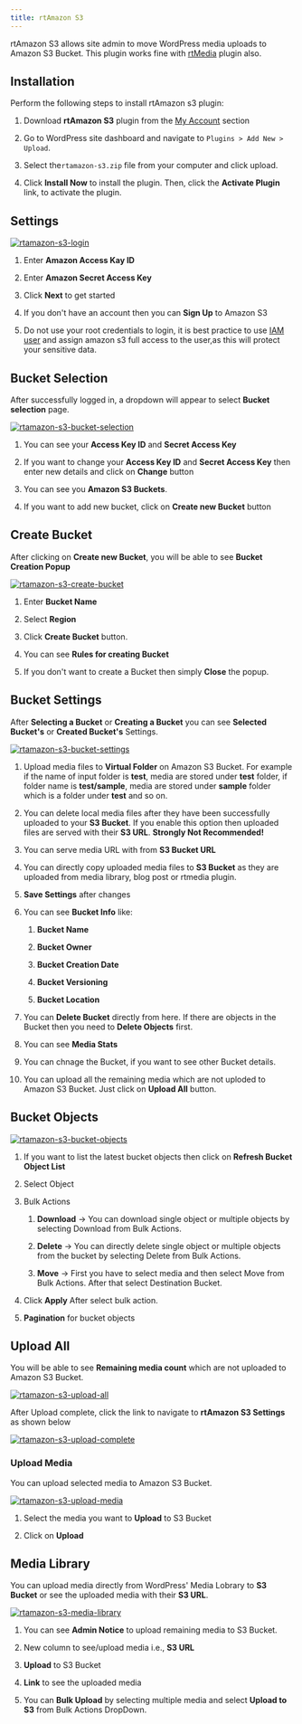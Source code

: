 ```yaml
---
title: rtAmazon S3
---
```


rtAmazon S3 allows site admin to move WordPress media uploads to Amazon S3 Bucket. This plugin works fine with [rtMedia](https://wordpress.org/plugins/buddypress-media/) plugin also.

## Installation
Perform the following steps to install rtAmazon s3 plugin:

  1. Download **rtAmazon S3** plugin from the [My Account](https://rtcamp.com/my-account) section
  
  2. Go to WordPress site dashboard and navigate to `Plugins > Add New > Upload`.
  
  3. Select the`rtamazon-s3.zip` file from your computer and click upload.
  
  4. Click **Install Now** to install the plugin. Then, click the **Activate Plugin** link, to activate the plugin.

## Settings

[![rtamazon-s3-login](https://cloud.githubusercontent.com/assets/7807348/7199130/c345f6f2-e50f-11e4-9702-ef813c9a3f86.png)](https://cloud.githubusercontent.com/assets/7807348/7199130/c345f6f2-e50f-11e4-9702-ef813c9a3f86.png)

1. Enter **Amazon Access Kay ID**

2. Enter **Amazon Secret Access Key**

3. Click **Next** to get started

4. If you don't have an account then you can **Sign Up** to Amazon S3

5. Do not use your root credentials to login, it is best practice to use [IAM user](http://docs.aws.amazon.com/IAM/latest/UserGuide/IAMBestPractices.html) and assign amazon s3 full access to the user,as this will protect your sensitive data.

## Bucket Selection

After successfully logged in, a dropdown will appear to select **Bucket selection** page.

[![rtamazon-s3-bucket-selection](https://cloud.githubusercontent.com/assets/7807348/7202116/cca169e4-e52c-11e4-8b75-0c9676a365f7.png)](https://cloud.githubusercontent.com/assets/7807348/7202116/cca169e4-e52c-11e4-8b75-0c9676a365f7.png)

1. You can see your **Access Key ID** and **Secret Access Key**

2. If you want to change your **Access Key ID** and **Secret Access Key** then enter new details and click on **Change** button

3. You can see you **Amazon S3 Buckets**.

4. If you want to add new bucket, click on **Create new Bucket** button

## Create Bucket

After clicking on **Create new Bucket**, you will be able to see **Bucket Creation Popup**

[![rtamazon-s3-create-bucket](https://cloud.githubusercontent.com/assets/7807348/7202131/0324ad00-e52d-11e4-8612-2d474d4c62d0.png)](https://cloud.githubusercontent.com/assets/7807348/7202131/0324ad00-e52d-11e4-8612-2d474d4c62d0.png)

1. Enter **Bucket Name**

2. Select **Region**

3. Click **Create Bucket** button.

4. You can see **Rules for creating Bucket**

5. If you don't want to create a Bucket then simply **Close** the popup.

## Bucket Settings

After **Selecting a Bucket** or **Creating a Bucket** you can see **Selected Bucket's** or **Created Bucket's** Settings.

[![rtamazon-s3-bucket-settings](https://cloud.githubusercontent.com/assets/7807348/7202203/c1cdc700-e52d-11e4-9d44-f744eaf8671f.png)](https://cloud.githubusercontent.com/assets/7807348/7202203/c1cdc700-e52d-11e4-9d44-f744eaf8671f.png)

1. Upload media files to **Virtual Folder** on Amazon S3 Bucket. For example if the name of input folder is **test**, media are stored under **test** folder, if folder name is **test/sample**, media are stored under **sample** folder which is a folder under **test** and so on.

2. You can delete local media files after they have been successfully uploaded to your **S3 Bucket**. If you enable this option then uploaded files are served with their **S3 URL**. **Strongly Not Recommended!**

3. You can serve media URL with from **S3 Bucket URL**

4. You can directly copy uploaded media files to **S3 Bucket** as they are uploaded from media library, blog post or rtmedia plugin.

5. **Save Settings** after changes

6. You can see **Bucket Info** like:

    1. **Bucket Name**
  
    2. **Bucket Owner**
  
    3. **Bucket Creation Date**
  
    4. **Bucket Versioning**
  
    5. **Bucket Location**

7. You can **Delete Bucket** directly from here. If there are objects in the Bucket then you need to **Delete Objects** first.

8. You can see **Media Stats**

9. You can chnage the Bucket, if you want to see other Bucket details.

10. You can upload all the remaining media which are not uploded to Amazon S3 Bucket. Just click on **Upload All** button.

## Bucket Objects

[![rtamazon-s3-bucket-objects](https://cloud.githubusercontent.com/assets/7807348/7202755/d1589060-e532-11e4-85e8-78bdda52bbf9.png)](https://cloud.githubusercontent.com/assets/7807348/7202755/d1589060-e532-11e4-85e8-78bdda52bbf9.png)

1. If you want to list the latest bucket objects then click on **Refresh Bucket Object List**

2. Select Object

3. Bulk Actions

    1. **Download** -> You can download single object or multiple objects by selecting Download from Bulk Actions.
  
    2. **Delete** -> You can directly delete single object or multiple objects from the bucket by selecting Delete from Bulk Actions.
  
    3. **Move** -> First you have to select media and then select Move from Bulk Actions. After that select Destination Bucket.

4. Click **Apply** After select bulk action.

5. **Pagination** for bucket objects

## Upload All

You will be able to see **Remaining media count** which are not uploaded to Amazon S3 Bucket.

[![rtamazon-s3-upload-all](https://cloud.githubusercontent.com/assets/7807348/7202305/b4e26eb4-e52e-11e4-9d4f-f00ac468e69f.png)](https://cloud.githubusercontent.com/assets/7807348/7202305/b4e26eb4-e52e-11e4-9d4f-f00ac468e69f.png)

After Upload complete, click the link to navigate to **rtAmazon S3 Settings** as shown below

[![rtamazon-s3-upload-complete](https://cloud.githubusercontent.com/assets/7807348/7202390/6fbbca64-e52f-11e4-95b4-762ed61f47b9.png)](https://cloud.githubusercontent.com/assets/7807348/7202390/6fbbca64-e52f-11e4-95b4-762ed61f47b9.png)

### Upload Media
You can upload selected media to Amazon S3 Bucket.

[![rtamazon-s3-upload-media](https://cloud.githubusercontent.com/assets/7807348/7202476/4d0bc9f0-e530-11e4-894e-295c993e81f6.png)](https://cloud.githubusercontent.com/assets/7807348/7202476/4d0bc9f0-e530-11e4-894e-295c993e81f6.png)

1. Select the media you want to **Upload** to S3 Bucket

2. Click on **Upload**

## Media Library

You can upload media directly from WordPress' Media Lobrary to **S3 Bucket** or see the uploaded media with their **S3 URL**.

[![rtamazon-s3-media-library](https://cloud.githubusercontent.com/assets/7807348/7370914/f98fe2b2-edda-11e4-8ca1-b4af2faefa61.png)](https://cloud.githubusercontent.com/assets/7807348/7370914/f98fe2b2-edda-11e4-8ca1-b4af2faefa61.png)

1. You can see **Admin Notice** to upload remaining media to S3 Bucket.

2. New column to see/upload media i.e., **S3 URL**

3. **Upload** to S3 Bucket

4. **Link** to see the uploaded media

5. You can **Bulk Upload** by selecting multiple media and select **Upload to S3** from Bulk Actions DropDown.

